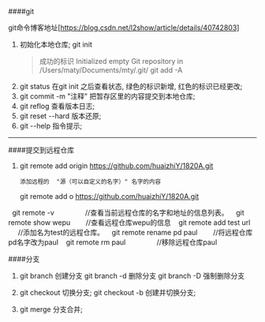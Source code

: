 ####git 

git命令博客地址[https://blog.csdn.net/l2show/article/details/40742803]


1. 初始化本地仓库;  git init 
   > 成功的标识 Initialized empty Git repository in /Users/maty/Documents/mty/.git/
   git add -A
2.  git status 在git init 之后查看状态, 绿色的标识新增, 红色的标识已经更改;
3.  git commit -m "注释" 把暂存区里的内容提交到本地仓库;
4.  git reflog  查看版本日志;
5.  git reset --hard 版本还原;
6.  git --help 指令提示;
   

***

####提交到远程仓库

1. git remote add origin https://github.com/huaizhiY/1820A.git 
   
       添加远程的  "源（可以自定义的名字）" 名字的内容 

   git remote add o https://github.com/huaizhiY/1820A.git 

   git remote -v                //查看当前远程仓库的名字和地址的信息列表。
   git remote show wepu        //查看远程仓库wepu的信息
   git remote add test url        //添加名为test的远程仓库。
   git remote rename pd paul        //将远程仓库pd名字改为paul
   git remote rm paul                //移除远程仓库paul



####分支

1. git branch      创建分支
   git branch -d   删除分支
   git branch -D   强制删除分支

2. git checkout     切换分支;
   git checkout -b  创建并切换分支;

3. git merge        分支合并;
